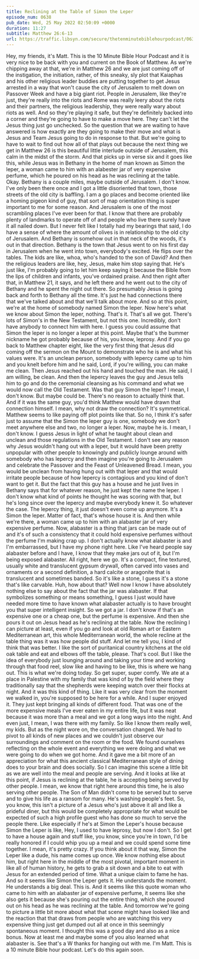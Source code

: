 ```yaml
---
title: Reclining at the Table of Simon the Leper
episode_num: 0638
pub_date: Wed, 25 May 2022 02:50:09 +0000
duration: 11:27
subtitle: Matthew 26:6-13 
url: https://traffic.libsyn.com/secure/thetenminutebiblehourpodcast/0638__Reclining_at_the_Table_of_Simon_the_Leper.mp3
---
```


 Hey, my friends, it's Matt. This is the 10 Minute Bible Hour Podcast and it is very nice to be back with you and current on the Book of Matthew. As we're chipping away at that, we're in Matthew 26 and we are just coming off of the instigation, the initiation, rather, of this sneaky, sly plot that Kaiaphas and his other religious leader buddies are putting together to get Jesus arrested in a way that won't cause the city of Jerusalem to melt down on Passover Week and have a big giant riot. People in Jerusalem, like they're just, they're really into the riots and Rome was really leery about the riots and their partners, the religious leadership, they were really wary about riots as well. And so they're playing it safe, but they're definitely backed into a corner and they're going to have to make a move here. They can't let the Jesus thing just go unchecked. So the question that we are waiting to have answered is how exactly are they going to make their move and what is Jesus and Team Jesus going to do in response to that. But we're going to have to wait to find out how all of that plays out because the next thing we get in Matthew 26 is this beautiful little interlude outside of Jerusalem, this calm in the midst of the storm. And that picks up in verse six and it goes like this, while Jesus was in Bethany in the home of man known as Simon the leper, a woman came to him with an alabester jar of very expensive perfume, which he poured on his head as he was reclining at the table. Okay. Bethany is a couple miles, maybe outside of Jerusalem. I don't know. I've only been there once and I got a little disoriented that town, those streets of the old city is baffling. I am a go places and become oriented like a homing pigeon kind of guy, that sort of map orientation thing is super important to me for some reason. And Jerusalem is one of the most scrambling places I've ever been for that. I know that there are probably plenty of landmarks to operate off of and people who live there surely have it all nailed down. But I never felt like I totally had my bearings that said, I do have a sense of where the amount of olives is in relationship to the old city of Jerusalem. And Bethany is somehow out in that neck of the woods, it's out in that direction. Bethany is the town that Jesus went to on his first day in Jerusalem when he went into town, everybody's excited. He flips over the tables. The kids are like, whoa, who's handed to the son of David? And then the religious leaders are like, hey, Jesus, make him stop saying that. He's just like, I'm probably going to let him keep saying it because the Bible from the lips of children and infants, you've ordained praise. And then right after that, in Matthew 21, it says, and he left there and he went out to the city of Bethany and he spent the night out there. So presumably Jesus is going back and forth to Bethany all the time. It's just he had connections there that we've talked about and that we'll talk about more. And so at this point, we're at the home of somebody named Simon the leper. Now here's what we know about Simon the leper, nothing. That's it. That's all we got. There's lots of Simon's in the New Testament, but not this one. Incredibly, don't have anybody to connect him with here. I guess you could assume that Simon the leper is no longer a leper at this point. Maybe that's the bummer nickname he got probably because of his, you know, leprosy. And if you go back to Matthew chapter eight, like the very first thing that Jesus did coming off the sermon on the Mount to demonstrate who he is and what his values were. It's an unclean person, somebody with lepercy came up to him and you knelt before him and he said, Lord, if you're willing, you can make me clean. Then Jesus reached out his hand and touched the man. He said, I am willing, be clean. And then the lepercy leaves the guy and Jesus tells him to go and do the ceremonial cleansing as his command and what we would now call the Old Testament. Was that guy Simon the leper? I mean, I don't know. But maybe could be. There's no reason to actually think that. And if it was the same guy, you'd think Matthew would have drawn that connection himself. I mean, why not draw the connection? It's symmetrical. Matthew seems to like paying off plot points like that. So no, I think it's safer just to assume that the Simon the leper guy is one, somebody we don't meet anywhere else and two, no longer a leper. Now, maybe he is. I mean, I don't know. I guess Jesus in light of what he taught about clean and unclean and those regulations in the Old Testament. I don't see any reason why Jesus wouldn't hang out with a leper, but it would have been pretty unpopular with other people to knowingly and publicly lounge around with somebody who has lepercy and then imagine you're going to Jerusalem and celebrate the Passover and the Feast of Unleavened Bread. I mean, you would be unclean from having hung out with that leper and that would irritate people because of how lepercy is contagious and you kind of don't want to get it. But the fact that this guy has a house and he just lives in Bethany says that for whatever reason, he just kept the name the leper. I don't know what kind of points he thought he was scoring with that, but he's long since over the lepercy and maybe everybody knew it. So whatever the case. The lepercy thing, it just doesn't even come up anymore. It's a Simon the leper. Matter of fact, that's whose house it is. And then while we're there, a woman came up to him with an alabaster jar of very expensive perfume. Now, alabaster is a thing that jars can be made out of and it's of such a consistency that it could hold expensive perfumes without the perfume I'm making crap up. I don't actually know what alabaster is and I'm embarrassed, but I have my phone right here. Like I've heard people say alabaster before and I have, I know that they make jars out of it, but I'm being exposed alabaster. All right, here we go. It's a compact, fine textured, usually white and translucent gypsum drywall, often carved into vases and ornaments or a second definition, a hard calcite or aragonite that is translucent and sometimes banded. So it's like a stone, I guess it's a stone that's like carvable. Huh, how about that? Well now I know I have absolutely nothing else to say about the fact that the jar was alabaster. If that symbolizes something or means something, I guess I just would have needed more time to have known what alabaster actually is to have brought you that super intelligent insight. So we got a jar. I don't know if that's an expensive one or a cheap one, but the perfume is expensive. And then she pours it out on Jesus head as he's reclining at the table. Now the reclining I can picture at least, even if you go and look at old Roman art or Eastern Mediterranean art, this whole Mediterranean world, the whole recline at the table thing was it was how people did stuff. And let me tell you, I kind of think that was better. I like the sort of puritanical country kitchens at the old oak table and eat and elbows off the table, please. That's cool. But I like the idea of everybody just lounging around and taking your time and working through that food reel, slow like and having to be like, this is where we hang out. This is what we're doing today. So get super, super comfy. We ate at a place in Palestine with my family that was kind of by the field where they traditionally say that the shepherds were keeping watch over their flocks at night. And it was this kind of thing. Like it was very clear from the moment we walked in, you're supposed to be here for a while. And I super enjoyed it. They just kept bringing all kinds of different food. That was one of the more expensive meals I've ever eaten in my entire life, but it was neat because it was more than a meal and we got a long ways into the night. And even just, I mean, I was there with my family. So like I know them really well, my kids. But as the night wore on, the conversation changed. We had to pivot to all kinds of new places and we couldn't just observe our surroundings and comment on the room or the food. We found ourselves reflecting on the whole event and everything we were doing and what we were going to do when we got home. And it gave me a bit more of an appreciation for what this ancient classical Mediterranean style of dining does to your brain and does socially. So I can imagine this scene a little bit as we are well into the meal and people are serving. And it looks at like at this point, if Jesus is reclining at the table, he is accepting being served by other people. I mean, we know that right here around this time, he is also serving other people. The Son of Man didn't come to be served but to serve and to give his life as a ransom for many. He's washing people's feet. So, you know, this isn't a picture of a Jesus who's just above it all and like a prideful diner, but this would be completely appropriate for what would be expected of such a high profile guest who has done so much to serve the people there. Like especially if he's at Simon the Leper's house because Simon the Leper is like, Hey, I used to have leprosy, but now I don't. So I get to have a house again and stuff like, you know, since you're in town, I'd be really honored if I could whip you up a meal and we could spend some time together. I mean, it's pretty crazy. If you think about it that way, Simon the Leper like a dude, his name comes up once. We know nothing else about him, but right here in the middle of the most pivotal, important moment in like all of human history, he gets to grab a sit down and a bite to eat with Jesus for an extended period of time. What a unique claim to fame he has. And so it seems like Simon the Leper gets it. He understands the moment. He understands a big deal. This is. And it seems like this quote woman who came to him with an alabaster jar of expensive perfume, it seems like she also gets it because she's pouring out the entire thing, which she poured out on his head as he was reclining at the table. And tomorrow we're going to picture a little bit more about what that scene might have looked like and the reaction that that draws from people who are watching this very expensive thing just get dumped out all at once in this seemingly spontaneous moment. I thought this was a good day and also as a nice bonus. Now at least me and maybe some of you also learned what alabaster is. See that's a W thanks for hanging out with me. I'm Matt. This is a 10 minute Bible hour podcast. Let's do this again soon.